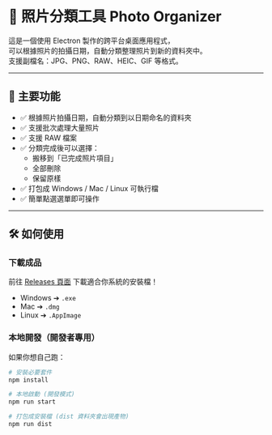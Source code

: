# 📸 照片分類工具 Photo Organizer

這是一個使用 Electron 製作的跨平台桌面應用程式，  
可以根據照片的拍攝日期，自動分類整理照片到新的資料夾中。  
支援副檔名：JPG、PNG、RAW、HEIC、GIF 等格式。

---

## 🚀 主要功能

- ✅ 根據照片拍攝日期，自動分類到以日期命名的資料夾
- ✅ 支援批次處理大量照片
- ✅ 支援 RAW 檔案
- ✅ 分類完成後可以選擇：
  - 搬移到「已完成照片項目」
  - 全部刪除
  - 保留原樣
- ✅ 打包成 Windows / Mac / Linux 可執行檔
- ✅ 簡單點選選單即可操作

---

## 🛠️ 如何使用

### 下載成品
前往 [Releases 頁面](https://github.com/Unclelien/photo-organizer/releases) 下載適合你系統的安裝檔！

- Windows ➔ `.exe`
- Mac ➔ `.dmg`
- Linux ➔ `.AppImage`

### 本地開發（開發者專用）
如果你想自己跑：

```bash
# 安裝必要套件
npm install

# 本地啟動 (開發模式)
npm run start

# 打包成安裝檔 (dist 資料夾會出現產物)
npm run dist
